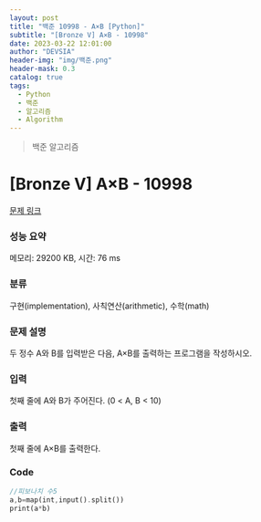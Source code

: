 ```yaml
---
layout: post
title: "백준 10998 - A×B [Python]"
subtitle: "[Bronze V] A×B - 10998"
date: 2023-03-22 12:01:00
author: "DEVSIA"
header-img: "img/백준.png"
header-mask: 0.3
catalog: true
tags:
  - Python
  - 백준
  - 알고리즘
  - Algorithm
---
```


> 백준 알고리즘

# [Bronze V] A×B - 10998

[문제 링크](https://www.acmicpc.net/problem/10998)

### 성능 요약

메모리: 29200 KB, 시간: 76 ms

### 분류

구현(implementation), 사칙연산(arithmetic), 수학(math)

### 문제 설명

<p>두 정수 A와 B를 입력받은 다음, A×B를 출력하는 프로그램을 작성하시오.</p>

### 입력

 <p>첫째 줄에 A와 B가 주어진다. (0 < A, B < 10)</p>

### 출력

 <p>첫째 줄에 A×B를 출력한다.</p>

### Code

```rs
//피보나치 수5
a,b=map(int,input().split())
print(a*b)
```
